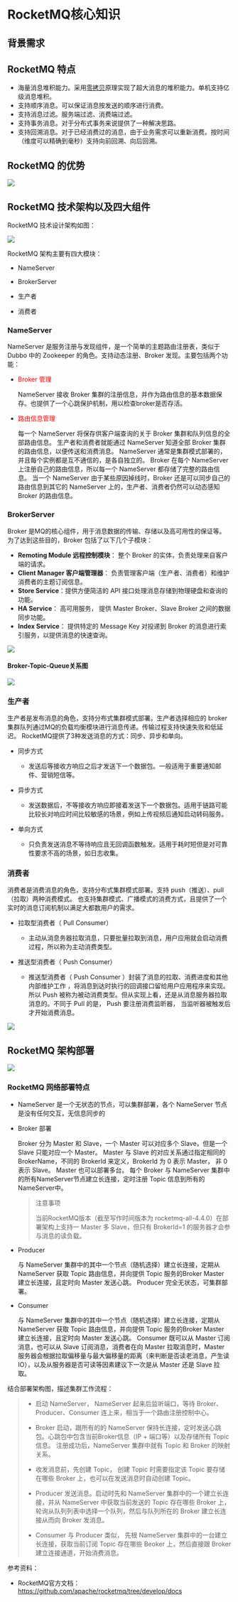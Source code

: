 # RocketMQ核心知识

## 背景需求



## RocketMQ 特点

- 海量消息堆积能力。采用[零拷贝](../Advance高级知识/IO知识/0-零拷贝.md)原理实现了超大消息的堆积能力。单机支持亿级消息堆积。
- 支持顺序消息。可以保证消息按发送的顺序进行消费。
- 支持消息过滤。服务端过滤、消费端过滤。
- 支持事务消息。对于分布式事务来说提供了一种解决思路。
- 支持回溯消息。对于已经消费过的消息，由于业务需求可以重新消费。按时间（维度可以精确到毫秒）支持向前回溯、向后回溯。

## RocketMQ 的优势

![](2-RocketMQ优势.png)

## RocketMQ 技术架构以及四大组件

RocketMQ 技术设计架构如图：

![](1-RocketMQ技术设计架构PPT.png)

RocketMQ 架构主要有四大模块：

- NameServer

- BrokerServer

- 生产者

- 消费者

### NameServer

NameServer 是服务注册与发现组件，是一个简单的主题路由注册表，类似于 Dubbo 中的 Zookeeper 的角色。支持动态注册、Broker 发现。主要包括两个功能：

- <font color=red color=3>Broker 管理</font>
  
  NameServer 接收 Broker 集群的注册信息，并作为路由信息的基本数据保存。也提供了一个心跳保护机制，用以检查broker是否存活。

- <font color=red  color=3>路由信息管理</font>

  每一个 NameServer 将保存供客户端查询的关于 Broker 集群和队列信息的全部路由信息。
  生产者和消费者就能通过 NameServer 知道全部 Broker 集群的路由信息，以便传送和消费消息。
  NameServer 通常是集群模式部署的，并且每个实例都是互不通信的，是各自独立的。
  Broker 在每个 NameServer 上注册自己的路由信息，所以每一个 NameServer 都存储了完整的路由信息。
  当一个 NameServer 由于某些原因掉线时，Broker 还是可以同步自己的路由信息到其它的 NameServer 上的，生产者、消费者仍然可以动态感知 Broker 的路由信息。

### BrokerServer

Broker 是MQ的核心组件，用于消息数据的传输、存储以及高可用性的保证等。为了达到这些目的，Broker 包括了以下几个子模块：

- **Remoting Module 远程控制模块**： 整个 Broker 的实体，负责处理来自客户端的请求。
- **Client Manager 客户端管理器**： 负责管理客户端（生产者、消费者）和维护消费者的主题订阅信息。
- **Store Service**：提供方便简洁的 API 接口处理消息存储到物理硬盘和查询的功能。
- **HA Service**： 高可用服务， 提供 Master Broker、Slave Broker 之间的数据同步功能。
- **Index Service**： 提供特定的 Message Key 对投递到 Broker 的消息进行索引服务，以提供消息的快速查询。

![](4-BrokerServer模块.png)   

#### Broker-Topic-Queue关系图

![](6-Broker-Topic-Queue关系.png)

### 生产者

生产者是发布消息的角色，支持分布式集群模式部署。生产者选择相应的 broker 集群队列通过MQ的负载均衡模块进行消息传递。传输过程支持快速失败和低延迟。
RocketMQ提供了3种发送消息的方式：同步、异步和单向。

- 同步方式
    - 发送后等接收方响应之后才发送下一个数据包。一般适用于重要通知邮件、营销短信等。

- 异步方式
    - 发送数据后，不等接收方响应即接着发送下一个数据包。适用于链路可能比较长对响应时间比较敏感的场景，例如上传视频后通知启动转码服务。
    
- 单向方式
    - 只负责发送消息不等待响应且无回调函数触发。适用于耗时短但是对可靠性要求不高的场景，如日志收集。

### 消费者

消费者是消费消息的角色，支持分布式集群模式部署。支持 push（推送）、pull（拉取）两种消费模式。 也支持集群模式、广播模式的消费方式，且提供了一个实时的消息订阅机制以满足大都数用户的需求。

- 拉取型消费者（ Pull Consumer）
    - 主动从消息务器拉取消息，只要批量拉取到消息，用户应用就会启动消费过程，所以称为主动消费类型。

- 推送型消费者（ Push Consumer）
    - 推送型消费者（ Push Consumer ）封装了消息的拉取、消费进度和其他内部维护工作 ，将消息到达时执行的回调接口留给用户应用程序来实现。所以 Push 被称为被动消费类型。但从实现上看，还是从消息服务器拉取消息的。不同于 Pull 的是， Push 要注册消费监昕器， 当监听器被触发后才开始消费消息。



![](3-生产者Broker消费者关系图.png)


## RocketMQ 架构部署

![](5-RocketMQ架构部署.png)


### RocketMQ 网络部署特点

- NameServer 是一个无状态的节点，可以集群部署，各个 NameServer 节点是没有任何交互，无信息同步的

- Broker 部署

  Broker 分为 Master 和 Slave，一个 Master 可以对应多个 Slave，但是一个 Slave 只能对应一个 Master。
  Master 与 Slave 的对应关系通过指定相同的 BrokerName，不同的 BrokerId 来定义，BrokerId 为 0 表示 Master， 非 0 表示 Slave。
  Master 也可以部署多台。
  每个 Broker 与 NameServer 集群中的所有NameServer节点建立长连接，定时注册 Topic 信息到所有的NameServer中。
  
  >注意事项
  >
  >当前RocketMQ版本（截至写作时间版本为 rocketmq-all-4.4.0）在部署架构上支持一 Master 多 Slave，但只有 BrokerId=1 的服务器才会参与消息的读负载。
  
- Producer 

  与 NameServer 集群中的其中一个节点（随机选择）建立长连接，定期从 NameServer 获取 Topic 路由信息，并向提供 Topic 服务的Broker Master 建立长连接，且定时向 Master 发送心跳。
  Producer 完全无状态，可集群部署。
  
- Consumer

  与 NameServer 集群中的其中一个节点（随机选择）建立长连接，定期从 NameServer 获取 Topic 路由信息，并向提供 Topic 服务的Broker Master 建立长连接，且定时向 Master 发送心跳。
  Consumer 既可以从 Master 订阅消息，也可以从 Slave 订阅消息，消费者在向 Master 拉取消息时，Master 服务器会根据拉取偏移量与最大偏移量的距离（来判断是否读老消息，产生读IO），以及从服务器是否可读等因素建议下一次是从 Master 还是 Slave 拉取。  
  
结合部署架构图，描述集群工作流程：

>- 启动 NameServer， NameServer 起来后监听端口，等待 Broker、Producer、Consumer
 连上来，相当于一个路由注册控制中心。
>
>- Broker 启动，跟所有的的 NameServer 保持长连接，定时发送心跳包。心跳包中包含当前Broker信息（IP + 端口等）以及存储所有 Topic 信息。 注册成功后，NameServer 集群中就有 Topic 和 Broker 的映射关系。
>
>- 收发消息前，先创建 Topic， 创建 Topic 时需要指定该 Topic 要存储在哪些 Broker 上，也可以在发送消息时自动创建 Topic。
>
>- Producer 发送消息。启动时先和 NameServer 集群中的一个建立长连接，并从 NameServer 中获取当前发送的 Topic 存在哪些 Broker 上，轮询从队列列表中选择一个队列，然后与队列所在的 Broker 建立长连接从而向 Broker 发消息。
>
>- Consumer 与 Producer 类似， 先根 NameServer 集群中的一台建立长连接，获取当前订阅 Topic 存在哪些 Beoker 上，然后直接跟 Broker 建立连接通道，开始消费消息。



参考资料：

- RocketMQ官方文档：https://github.com/apache/rocketmq/tree/develop/docs











